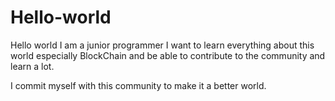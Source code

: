 # Hello-world
Hello world I am a junior programmer I want to learn everything about this world especially BlockChain and be able to contribute to the community and learn a lot.

I commit myself with this community to make it a better world.
